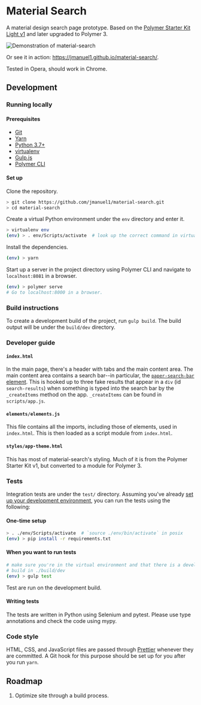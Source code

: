 Material Search
===============

A material design search page prototype. Based on the [Polymer Starter Kit Light
v1](https://github.com/PolymerElements/polymer-starter-kit) and later upgraded
to Polymer 3.

![Demonstration of
material-search](https://cloud.githubusercontent.com/assets/7255867/19464608/9e4247da-94b2-11e6-9a39-7318abb94b7e.gif)

Or see it in action: https://jmanuel1.github.io/material-search/.

Tested in Opera, should work in Chrome.

## Development

### Running locally

#### Prerequisites

- [Git](https://git-scm.com)
- [Yarn](https://yarnpkg.com/)
- [Python 3.7+](https://www.python.org)
- [virtualenv](https://virtualenv.pypa.io/en/latest/)
- [Gulp.js](https://gulpjs.com)
- [Polymer CLI](https://polymer-library.polymer-project.org/3.0/docs/tools/polymer-cli)

#### Set up

Clone the repository.

```bash
> git clone https://github.com/jmanuel1/material-search.git
> cd material-search
```

Create a virtual Python environment under the `env` directory and enter it.

```bash
> virtualenv env
(env) > . env/Scripts/activate  # look up the correct command in virtualenv docs
```

Install the dependencies.

```bash
(env) > yarn
```

Start up a server in the project directory using Polymer CLI and navigate to
`localhost:8081` in a browser.

```bash
(env) > polymer serve
# Go to localhost:8000 in a browser.
```

### Build instructions

To create a development build of the project, run `gulp build`. The build output
will be under the `build/dev` directory.

### Developer guide

#### `index.html`

In the main page, there's a header with tabs and the main content area. The main
content area contains a search bar--in particular, the [`paper-search-bar`
element](http://collaborne.github.io/paper-search/components/paper-search/).
This is hooked up to three fake results that appear in a `div` (id
`search-results`) when something is typed into the search bar by the
`_createItems` method on the app. `_createItems` can be found in
`scripts/app.js`.

#### `elements/elements.js`

This file contains all the imports, including those of elements, used in
`index.html`. This is then loaded as a script module from `index.html`.

#### `styles/app-theme.html`

This has most of material-search's styling. Much of it is from the Polymer
Starter Kit v1, but converted to a module for Polymer 3.

### Tests

Integration tests are under the `test/` directory. Assuming you've already [set
up your development environment](#set-up), you can run the tests using the
following:

#### One-time setup

```bash
> . ./env/Scripts/activate  # `source ./env/bin/activate` in posix
(env) > pip install -r requirements.txt
```

#### When you want to run tests

```bash
# make sure you're in the virtual environment and that there is a development
# build in ./build/dev
(env) > gulp test
```

Test are run on the development build.

#### Writing tests

The tests are written in Python using Selenium and pytest. Please use type
annotations and check the code using mypy.

### Code style

HTML, CSS, and JavaScript files are passed through
[Prettier](https://prettier.io/) whenever they are committed. A Git hook for
this purpose should be set up for you after you run `yarn`.

## Roadmap

1. Optimize site through a build process.

<!-- TODO: Announce this -->
